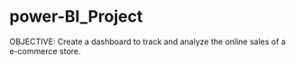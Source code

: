 # power-BI_Project

OBJECTIVE: Create a dashboard to track and analyze the online sales of a e-commerce store.
